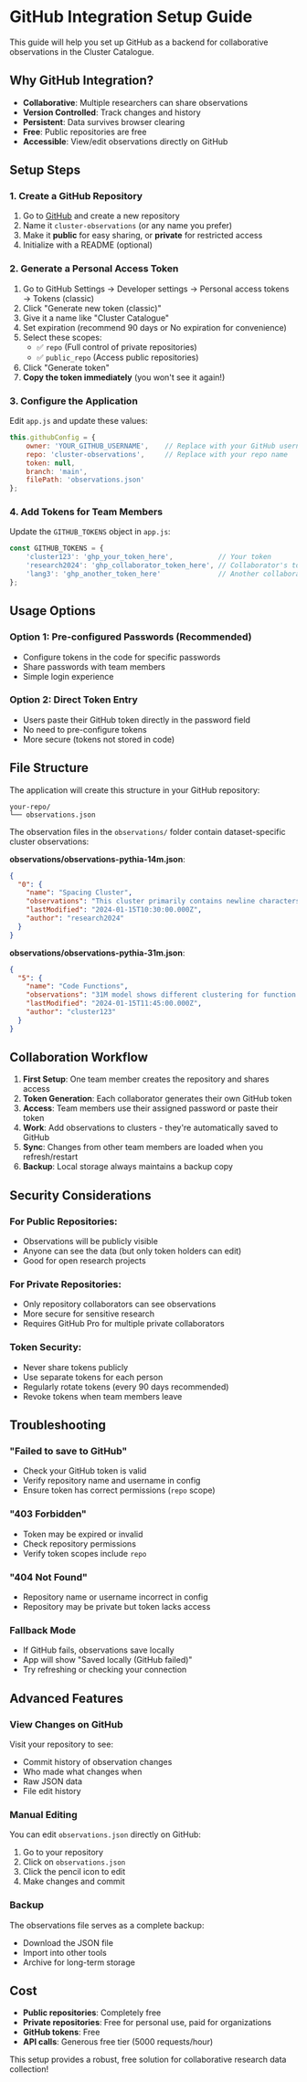 # GitHub Integration Setup Guide

This guide will help you set up GitHub as a backend for collaborative observations in the Cluster Catalogue.

## Why GitHub Integration?

- **Collaborative**: Multiple researchers can share observations
- **Version Controlled**: Track changes and history
- **Persistent**: Data survives browser clearing
- **Free**: Public repositories are free
- **Accessible**: View/edit observations directly on GitHub

## Setup Steps

### 1. Create a GitHub Repository

1. Go to [GitHub](https://github.com) and create a new repository
2. Name it `cluster-observations` (or any name you prefer)
3. Make it **public** for easy sharing, or **private** for restricted access
4. Initialize with a README (optional)

### 2. Generate a Personal Access Token

1. Go to GitHub Settings → Developer settings → Personal access tokens → Tokens (classic)
2. Click "Generate new token (classic)"
3. Give it a name like "Cluster Catalogue"
4. Set expiration (recommend 90 days or No expiration for convenience)
5. Select these scopes:
   - ✅ `repo` (Full control of private repositories)
   - ✅ `public_repo` (Access public repositories)
6. Click "Generate token"
7. **Copy the token immediately** (you won't see it again!)

### 3. Configure the Application

Edit `app.js` and update these values:

```javascript
this.githubConfig = {
    owner: 'YOUR_GITHUB_USERNAME',    // Replace with your GitHub username
    repo: 'cluster-observations',     // Replace with your repo name
    token: null,
    branch: 'main',
    filePath: 'observations.json'
};
```

### 4. Add Tokens for Team Members

Update the `GITHUB_TOKENS` object in `app.js`:

```javascript
const GITHUB_TOKENS = {
    'cluster123': 'ghp_your_token_here',           // Your token
    'research2024': 'ghp_collaborator_token_here', // Collaborator's token
    'lang3': 'ghp_another_token_here'              // Another collaborator's token
};
```

## Usage Options

### Option 1: Pre-configured Passwords (Recommended)
- Configure tokens in the code for specific passwords
- Share passwords with team members
- Simple login experience

### Option 2: Direct Token Entry
- Users paste their GitHub token directly in the password field
- No need to pre-configure tokens
- More secure (tokens not stored in code)

## File Structure

The application will create this structure in your GitHub repository:

```
your-repo/
└── observations.json
```

The observation files in the `observations/` folder contain dataset-specific cluster observations:

**observations/observations-pythia-14m.json**:
```json
{
  "0": {
    "name": "Spacing Cluster",
    "observations": "This cluster primarily contains newline characters in 14M model...",
    "lastModified": "2024-01-15T10:30:00.000Z",
    "author": "research2024"
  }
}
```

**observations/observations-pythia-31m.json**:
```json
{
  "5": {
    "name": "Code Functions",
    "observations": "31M model shows different clustering for function calls...",
    "lastModified": "2024-01-15T11:45:00.000Z",
    "author": "cluster123"
  }
}
```

## Collaboration Workflow

1. **First Setup**: One team member creates the repository and shares access
2. **Token Generation**: Each collaborator generates their own GitHub token
3. **Access**: Team members use their assigned password or paste their token
4. **Work**: Add observations to clusters - they're automatically saved to GitHub
5. **Sync**: Changes from other team members are loaded when you refresh/restart
6. **Backup**: Local storage always maintains a backup copy

## Security Considerations

### For Public Repositories:
- Observations will be publicly visible
- Anyone can see the data (but only token holders can edit)
- Good for open research projects

### For Private Repositories:
- Only repository collaborators can see observations
- More secure for sensitive research
- Requires GitHub Pro for multiple private collaborators

### Token Security:
- Never share tokens publicly
- Use separate tokens for each person
- Regularly rotate tokens (every 90 days recommended)
- Revoke tokens when team members leave

## Troubleshooting

### "Failed to save to GitHub"
- Check your GitHub token is valid
- Verify repository name and username in config
- Ensure token has correct permissions (`repo` scope)

### "403 Forbidden"
- Token may be expired or invalid
- Check repository permissions
- Verify token scopes include `repo`

### "404 Not Found"
- Repository name or username incorrect in config
- Repository may be private but token lacks access

### Fallback Mode
- If GitHub fails, observations save locally
- App will show "Saved locally (GitHub failed)"
- Try refreshing or checking your connection

## Advanced Features

### View Changes on GitHub
Visit your repository to see:
- Commit history of observation changes
- Who made what changes when
- Raw JSON data
- File edit history

### Manual Editing
You can edit `observations.json` directly on GitHub:
1. Go to your repository
2. Click on `observations.json`
3. Click the pencil icon to edit
4. Make changes and commit

### Backup
The observations file serves as a complete backup:
- Download the JSON file
- Import into other tools
- Archive for long-term storage

## Cost
- **Public repositories**: Completely free
- **Private repositories**: Free for personal use, paid for organizations
- **GitHub tokens**: Free
- **API calls**: Generous free tier (5000 requests/hour)

This setup provides a robust, free solution for collaborative research data collection!